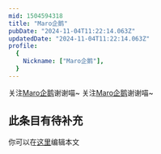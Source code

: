 ```yaml
---
mid: 1504594318
title: "Maro企鹅"
pubDate: "2024-11-04T11:22:14.063Z"
updatedDate: "2024-11-04T11:22:14.063Z"
profile:
  {
    Nickname: ["Maro企鹅"],
  }
---
```


关注[Maro企鹅](https://space.bilibili.com/1504594318)谢谢喵~ 关注[Maro企鹅](https://space.bilibili.com/1504594318)谢谢喵~

## 此条目有待补充
你可以在[这里](https://github.com/Yuhanawa/VTuber.ICU/edit/master/src/content/v/Maro企鹅/index.md)编辑本文
